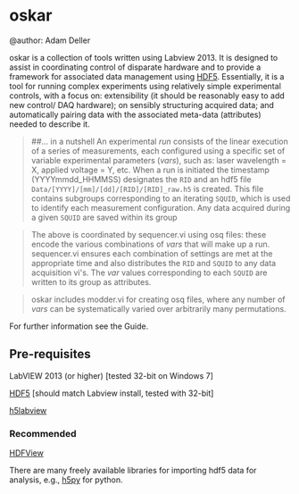 oskar
=======

@author: Adam Deller

oskar is a collection of tools written using Labview 2013. It is designed to assist in coordinating
control of disparate hardware and to provide a framework for associated data management using [HDF5](https://www.hdfgroup.org/why_hdf/ "https://www.hdfgroup.org/why_hdf/").  Essentially, it is a tool for running complex experiments using relatively simple experimental controls, with a focus on: extensibility (it should be reasonably easy to add new control/ DAQ hardware); on sensibly structuring acquired data; and automatically pairing data with the associated meta-data (attributes) needed to describe it.

>##... in a nutshell
>An experimental *run* consists of the linear execution of a series of measurements, each configured using a specific set of variable experimental parameters (*vars*), such as: laser wavelength = X, applied voltage = Y, etc.  When a run is initiated the timestamp (YYYYmmdd_HHMMSS) designates the `RID` and an hdf5 file `Data/[YYYY]/[mm]/[dd]/[RID]/[RID]_raw.h5` is created.  This file contains subgroups corresponding to an iterating `SQUID`, which is used to identify each measurement configuration. Any data acquired during a given `SQUID` are saved within its group

> The above is coordinated by sequencer.vi using osq files: these encode the various combinations of *vars* that will make up a run.  sequencer.vi ensures each combination of settings are met at the appropriate time and also distributes the `RID` and `SQUID` to any data acquisition vi's.  The *var* values corresponding to each `SQUID` are written to its group as attributes.

> oskar includes modder.vi for creating osq files, where any number of *vars* can be  systematically varied over arbitrarily many permutations.

For further information see the Guide.

## Pre-requisites

LabVIEW 2013 (or higher) [tested 32-bit on Windows 7]

[HDF5](https://www.hdfgroup.org "https://www.hdfgroup.org") [should match Labview install, tested with 32-bit]

[h5labview](http://h5labview.sourceforge.net/ "http://h5labview.sourceforge.net/")

### Recommended

[HDFView](https://www.hdfgroup.org/products/java/hdfview/ "https://www.hdfgroup.org/products/java/hdfview/")

There are many freely available libraries for importing hdf5 data for analysis, e.g., [h5py](http://www.h5py.org/ "http://www.h5py.org/") for python.

